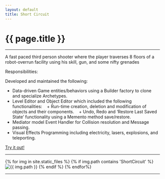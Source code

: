 ```yaml
---
layout: default
title: Short Circuit 
---
```

# {{ page.title }}

---

A fast paced third person shooter where the player traverses 8 floors of a robot-overrun facility using his skill, gun, and some nifty grenades

Responsibilities:

Developed and maintained the following:
+ Data-driven Game entities/behaviors using a Builder factory to clone and specialize Archetypes.
+ Level Editor and Object Editor which included the following functionalities:
    + Run-time creation, deletion and modification of objects and their components.
    + Undo, Redo and ‘Restore Last Saved State’ functionality using a Memento method save/restore.
+ Mediator model Event Handler for Collision resolution and Message passing.
+ Visual Effects Programming including electricity, lasers, explosions, and teleporting.

[Try it out!](http://games.digipen.edu/games/shortcircuit)

---

<html>
{% for img in site.static_files %}
    {% if img.path contains 'ShortCircuit' %}
        <img src="{{ img.path }}" alt="{{ img.path }}">
    {% endif %}
{% endfor%}
</html>

---
